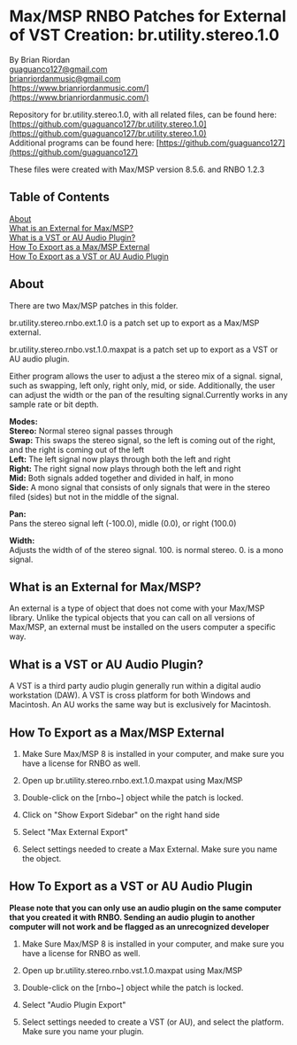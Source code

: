 # Max/MSP RNBO Patches for External of VST Creation: br.utility.stereo.1.0  
   
By Brian Riordan  
[guaguanco127@gmail.com](mailto:guaguanco127@gmail.com)  
[brianriordanmusic@gmail.com](mailto:brianriordanmusic@gmail.com)  
[https://www.brianriordanmusic.com/](https://www.brianriordanmusic.com/) 
  
Repository for br.utility.stereo.1.0, with all related files, can be found here: [https://github.com/guaguanco127/br.utility.stereo.1.0](https://github.com/guaguanco127/br.utility.stereo.1.0)  
Additional programs can be found here: [https://github.com/guaguanco127](https://github.com/guaguanco127)

These files were created with Max/MSP version 8.5.6. and RNBO 1.2.3

## Table of Contents 

[About](#About)   
[What is an External for Max/MSP?](#External)  
[What is a VST or AU Audio Plugin?](#VST)  
[How To Export as a Max/MSP External](#Export)  
[How To Export as a VST or AU Audio Plugin](#ExportVST)  

 
 

## <a name="About"></a>About

There are two Max/MSP patches in this folder.  

br.utility.stereo.rnbo.ext.1.0 is a patch set up to export as a Max/MSP external.  

br.utility.stereo.rnbo.vst.1.0.maxpat is a patch set up to export as a VST or AU audio plugin.  

Either program allows the user to adjust a the stereo mix of a signal. signal, such as swapping, left only, right only, mid, or side. Additionally, the user can adjust the width or the pan of the resulting signal.Currently works in any sample rate or bit depth.
  
**Modes:**   
**Stereo:** Normal stereo signal passes through  
**Swap:** This swaps the stereo signal, so the left is coming out of the right, and the right is coming out of the left  
**Left:** The left signal now plays through both the left and right  
**Right:** The right signal now plays through both the left and right  
**Mid:** Both signals added together and divided in half, in mono  
**Side:** A mono signal that consists of only signals that were in the stereo filed (sides) but not in the middle of the signal. 

**Pan:**  
Pans the stereo signal left (-100.0), midle (0.0), or right (100.0)

**Width:**  
Adjusts the width of of the stereo signal. 100. is normal stereo. 0. is a mono signal.
   

## <a name="External"></a>What is an External for Max/MSP?

An external is a type of object that does not come with your Max/MSP library. Unlike the typical objects that you can call on all versions of Max/MSP, an external must be installed on the users computer a specific way. 

## <a name="VST"></a>What is a VST or AU Audio Plugin? 

A VST is a third party audio plugin generally run within a digital audio workstation (DAW). A VST is cross platform for both Windows and Macintosh. An AU works the same way but is exclusively for Macintosh. 


## <a name="Export"></a>How To Export as a Max/MSP External

1. Make Sure Max/MSP 8 is installed in your computer, and make sure you have a license for RNBO as well.

2. Open up br.utility.stereo.rnbo.ext.1.0.maxpat using Max/MSP 

3. Double-click on the [rnbo~] object while the patch is locked.

4. Click on "Show Export Sidebar" on the right hand side 

5. Select "Max External Export"

6. Select settings needed to create a Max External. Make sure you name the object. 

## <a name="ExportVST"></a>How To Export as a VST or AU Audio Plugin

**Please note that you can only use an audio plugin on the same computer that you created it with RNBO. Sending an audio plugin to another computer will not work and be flagged as an unrecognized developer** 

1. Make Sure Max/MSP 8 is installed in your computer, and make sure you have a license for RNBO as well.

2. Open up br.utility.stereo.rnbo.vst.1.0.maxpat using Max/MSP 

3. Double-click on the [rnbo~] object while the patch is locked.

4. Select "Audio Plugin Export"

5. Select settings needed to create a VST (or AU), and select the platform. Make sure you name your plugin. 





    



 





